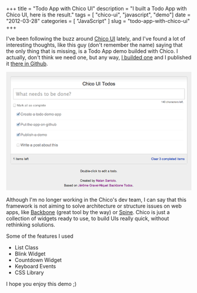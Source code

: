 +++
title = "Todo App with Chico UI"
description = "I built a Todo App with Chico UI, here is the result."
tags = [ "chico-ui", "javascript", "demo"]
date = "2012-03-28"
categories = [
  "JavaScript"
]
slug = "todo-app-with-chico-ui"
+++

I've been following the buzz around [Chico UI](http://www.chico-ui.com.ar) lately, and I've found a lot of interesting thoughts, like this guy (don't remember the name) saying that the only thing that is missing, is a Todo App demo builded with Chico. I actually, don't think we need one, but any way, [I builded one](http://natos.github.com/chicoui-todo) and I published it [there in Github](https://github.com/natos/chicoui-todo).

[![Todo Screenshot](/assets/images/todo-app-with-chico-ui/screenshot.png)](http://natos.github.com/chicoui-todo)

Although I'm no longer working in the Chico's dev team, I can say that this framework is not aiming to solve architecture or structure issues on web apps, like [Backbone](http://documentcloud.github.com/backbone/) (great tool by the way) or [Spine](http://spinejs.com/). Chico is just a collection of widgets ready to use, to build UIs really quick, without rethinking solutions.

Some of the features I used
- List Class
- Blink Widget
- Countdown Widget
- Keyboard Events
- CSS Library

I hope you enjoy this demo ;)